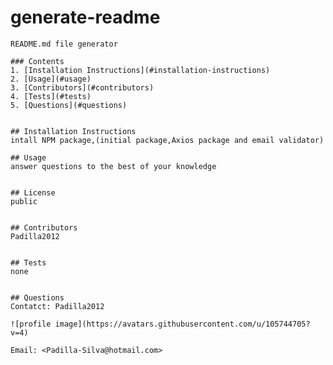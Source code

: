# generate-readme
    
    README.md file generator
    
    ### Contents
    1. [Installation Instructions](#installation-instructions)
    2. [Usage](#usage)
    3. [Contributors](#contributors)
    4. [Tests](#tests)
    5. [Questions](#questions)
    
    
    ## Installation Instructions
    intall NPM package,(initial package,Axios package and email validator)
    
    ## Usage
    answer questions to the best of your knowledge
    
    
    ## License
    public
    
    
    ## Contributors
    Padilla2012
    
    
    ## Tests
    none
    
    
    ## Questions
    Contatct: Padilla2012
    
    ![profile image](https://avatars.githubusercontent.com/u/105744705?v=4)
    
    Email: <Padilla-Silva@hotmail.com>
    